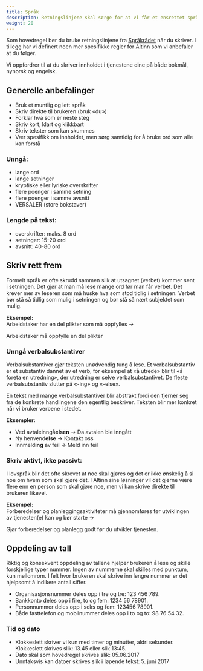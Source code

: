 ```yaml
---
title: Språk
description: Retningslinjene skal sørge for at vi får et ensrettet språk og forståelig innhold i tjenestene som lages i Altinn. 
weight: 20
---
```


Som hovedregel bør du bruke retningslinjene fra 
[Språkrådet](https://www.sprakradet.no/klarsprak/om-skriving/generelle-skriverad-bokmal/) når du skriver. I tillegg har vi definert noen mer spesifikke regler for Altinn som vi anbefaler at du følger. 

Vi oppfordrer til at du skriver innholdet i tjenestene dine på både bokmål, nynorsk og engelsk. 
## Generelle anbefalinger
- Bruk et muntlig og lett språk
- Skriv direkte til brukeren (bruk «du») 
- Forklar hva som er neste steg 
- Skriv kort, klart og klikkbart 
- Skriv tekster som kan skummes 
- Vær spesifikk om innholdet, men sørg samtidig for å bruke ord som alle kan forstå 

### Unngå:
- lange ord 
- lange setninger  
- kryptiske eller lyriske overskrifter  
- flere poenger i samme setning 
- flere poenger i samme avsnitt 
- VERSALER (store bokstaver) 

### Lengde på tekst:
- overskrifter: maks. 8 ord 
- setninger: 15-20 ord
- avsnitt: 40-80 ord 

## Skriv rett frem
Formelt språk er ofte skrudd sammen slik at utsagnet (verbet) kommer sent i setningen. Det gjør at man må lese mange 
ord før man får verbet. Det krever mer av leseren som må huske hva som stod tidlig i setningen. Verbet bør stå så 
tidlig som mulig i setningen og bør stå så nært subjektet som mulig. 

**Eksempel:**  
Arbeidstaker har en del plikter som må oppfylles →


Arbeidstaker må oppfylle en del plikter

### Unngå verbalsubstantiver
Verbalsubstantiver gjør teksten unødvendig tung å lese.
Et verbalsubstantiv er et substantiv dannet av et verb, for eksempel at «å utrede» blir til «å foreta en utredning»,
der utredning er selve verbalsubstantivet. De fleste verbalsubstantiv slutter på «-ing» og «-else».  

En tekst med mange verbalsubstantiver blir abstrakt fordi den fjerner seg fra de konkrete handlingene den egentlig beskriver.
Teksten blir mer konkret når vi bruker verbene i stedet.  

**Eksempler:**  
- Ved avtaleinngå**elsen** → Da avtalen ble inngått
- Ny henvend**else** → Kontakt oss
- Innmeld**ing** av feil → Meld inn feil

### Skriv aktivt, ikke passivt: 
I lovspråk blir det ofte skrevet at noe skal gjøres og det er ikke ønskelig å si noe om hvem som skal gjøre det.
I Altinn sine løsninger vil det gjerne være flere enn en person som skal gjøre noe, men vi kan skrive direkte til brukeren likevel.

**Eksempel:**  
Forberedelser og planleggingsaktiviteter må gjennomføres før utviklingen av tjenesten(e) kan og bør starte → 

Gjør forberedelser og planlegg godt før du utvikler tjenesten. 


## Oppdeling av tall
Riktig og konsekvent oppdeling av tallene hjelper brukeren å lese og skille forskjellige typer nummer. 
Ingen av nummerne skal skilles med punktum, kun mellomrom. I felt hvor brukeren skal skrive inn lengre nummer er 
det hjelpsomt å indikere antall siffer.

- Organisasjonsnummer deles opp i tre og tre: 123 456 789.
- Bankkonto deles opp i fire, to og fem: 1234 56 78901.
- Personnummer deles opp i seks og fem: 123456 78901.
- Både fasttelefon og mobilnummer deles opp i to og to: 98 76 54 32.

### Tid og dato
- Klokkeslett skriver vi kun med timer og minutter, aldri sekunder. Klokkeslett skrives slik: 13.45 eller slik 13:45.
- Dato skal som hovedregel skrives slik: 05.06.2017
- Unntaksvis kan datoer skrives slik i løpende tekst: 5. juni 2017
